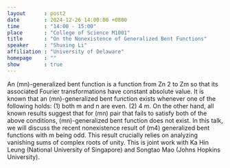 ```yaml
---
layout      : post2
date        : 2024-12-26 14:00:00 +0800
time        : "14:00 - 15:00"
place       : "College of Science M1001"
title       : "On the Nonexistence of Generalized Bent Functions"
speaker     : "Shuxing Li"
affiliation : "University of Delaware"
homepage    : ""
show        : true
---
```


 An (mn)-generalized bent function is a function from Zn
 2 to Zm so that its
 associated Fourier transformations have constant absolute value. It is known
 that an (mn)-generalized bent function exists whenever one of the following
 holds:
 (1) both m and n are even.
 (2) 4 m.
 On the other hand, all known results suggest that for (mn) pair that fails
 to satisfy both of the above conditions, (mn)-generalized bent function does
 not exist. In this talk, we will discuss the recent nonexistence result of (m4)
generalized bent functions with m being odd. This result crucially relies on
 analyzing vanishing sums of complex roots of unity.
 This is joint work with Ka Hin Leung (National University of Singapore)
 and Songtao Mao (Johns Hopkins University).
